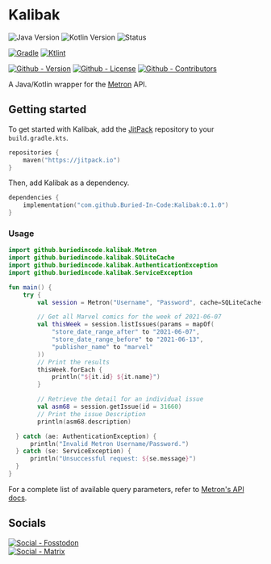 # Kalibak

![Java Version](https://img.shields.io/badge/Temurin-17-green?style=flat-square&logo=eclipse-adoptium)
![Kotlin Version](https://img.shields.io/badge/Kotlin-2.0.20-green?style=flat-square&logo=kotlin)
![Status](https://img.shields.io/badge/Status-Beta-yellowgreen?style=flat-square)

[![Gradle](https://img.shields.io/badge/Gradle-8.10-informational?style=flat-square&logo=gradle)](https://github.com/gradle/gradle)
[![Ktlint](https://img.shields.io/badge/Ktlint-1.3.1-informational?style=flat-square)](https://github.com/pinterest/ktlint)

[![Github - Version](https://img.shields.io/github/v/tag/Buried-In-Code/Kalibak?logo=Github&label=Version&style=flat-square)](https://github.com/Buried-In-Code/Kalibak/tags)
[![Github - License](https://img.shields.io/github/license/Buried-In-Code/Kalibak?logo=Github&label=License&style=flat-square)](https://opensource.org/licenses/MIT)
[![Github - Contributors](https://img.shields.io/github/contributors/Buried-In-Code/Kalibak?logo=Github&label=Contributors&style=flat-square)](https://github.com/Buried-In-Code/Kalibak/graphs/contributors)

A Java/Kotlin wrapper for the [Metron](https://metron.cloud) API.

## Getting started

To get started with Kalibak, add the [JitPack](https://jitpack.io) repository to your `build.gradle.kts`.

```kts
repositories {
    maven("https://jitpack.io")
}
```

Then, add Kalibak as a dependency.

```kts
dependencies {
    implementation("com.github.Buried-In-Code:Kalibak:0.1.0")
}
```

### Usage

```kt
import github.buriedincode.kalibak.Metron
import github.buriedincode.kalibak.SQLiteCache
import github.buriedincode.kalibak.AuthenticationException
import github.buriedincode.kalibak.ServiceException

fun main() {
    try {
        val session = Metron("Username", "Password", cache=SQLiteCache())

        // Get all Marvel comics for the week of 2021-06-07
        val thisWeek = session.listIssues(params = mapOf(
            "store_date_range_after" to "2021-06-07", 
            "store_date_range_before" to "2021-06-13", 
            "publisher_name" to "marvel"
        ))
        // Print the results
        thisWeek.forEach {
            println("${it.id} ${it.name}")
        }

        // Retrieve the detail for an individual issue
        val asm68 = session.getIssue(id = 31660)
        // Print the issue Description
        println(asm68.description)

  } catch (ae: AuthenticationException) {
      println("Invalid Metron Username/Password.")
  } catch (se: ServiceException) {
      println("Unsuccessful request: ${se.message}")
  }
}
```

For a complete list of available query parameters, refer to [Metron's API docs](https://metron.cloud/docs/).

## Socials

[![Social - Fosstodon](https://img.shields.io/badge/%40BuriedInCode-teal?label=Fosstodon&logo=mastodon&style=for-the-badge)](https://fosstodon.org/@BuriedInCode)\
[![Social - Matrix](https://img.shields.io/badge/%23The--Dev--Environment-teal?label=Matrix&logo=matrix&style=for-the-badge)](https://matrix.to/#/#The-Dev-Environment:matrix.org)
